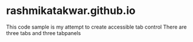 # rashmikatakwar.github.io
This code sample is my attempt to create accessible tab control
There are three tabs and three tabpanels
